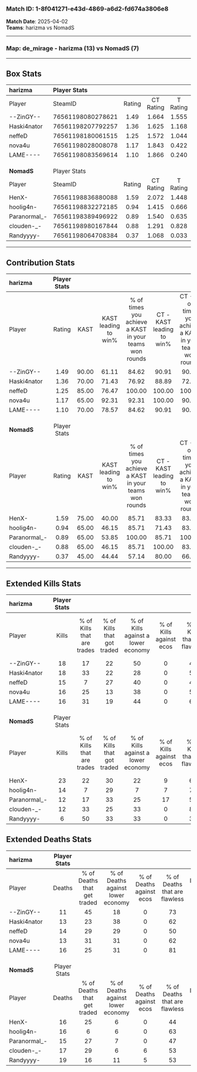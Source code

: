 ### Match ID: 1-8f041271-e43d-4869-a6d2-fd674a3806e8  
**Match Date**: 2025-04-02  
**Teams**: harizma vs NomadS  

---  

### **Map**: de_mirage - harizma (13) vs NomadS (7)  
---  

## Box Stats  

| **harizma**  | Player Stats      |        |           |          |       |       |       |         |        |      |     |
| :- | :- | :-: | :-: | :-: | :-: | :-: | :-: | :-: | :-: | :-: | :-: |
| Player       | SteamID           | Rating | CT Rating | T Rating | KAST  |  ADR  | Kills | Assists | Deaths | K/D  | HS% |
| --ZinGY--    | 76561198080278621 |  1.49  |   1.664   |  1.555   | 90.00 | 85.7  |  18   |    2    |   11   | 1.64 | 38  |
| Haski4nator  | 76561198207792257 |  1.36  |   1.625   |  1.168   | 70.00 | 102.5 |  18   |    6    |   13   | 1.38 | 50  |
| neffeD       | 76561198180061515 |  1.25  |   1.572   |  1.044   | 85.00 | 85.8  |  15   |    4    |   14   | 1.07 | 73  |
| nova4u       | 76561198028008078 |  1.17  |   1.843   |  0.422   | 65.00 | 86.7  |  16   |    2    |   13   | 1.23 | 68  |
| LAME----     | 76561198083569614 |  1.10  |   1.866   |  0.240   | 70.00 | 74.3  |  16   |    4    |   16   | 1.00 | 62  |
|              |                   |        |           |          |       |       |       |         |        |      |     |
|              |                   |        |           |          |       |       |       |         |        |      |     |
|              |                   |        |           |          |       |       |       |         |        |      |     |
| **NomadS**   | Player Stats      |        |           |          |       |       |       |         |        |      |     |
| Player       | SteamID           | Rating | CT Rating | T Rating | KAST  |  ADR  | Kills | Assists | Deaths | K/D  | HS% |
| HenX-        | 76561198836880088 |  1.59  |   2.072   |  1.448   | 75.00 | 118.5 |  23   |    7    |   16   | 1.44 | 47  |
| hoolig4n-    | 76561198832272185 |  0.94  |   1.415   |  0.666   | 65.00 | 68.7  |  14   |    1    |   16   | 0.88 | 57  |
| Paranormal_- | 76561198389496922 |  0.89  |   1.540   |  0.635   | 65.00 | 67.4  |  12   |    4    |   15   | 0.80 | 58  |
| clouden-_-   | 76561198980167844 |  0.88  |   1.291   |  0.828   | 65.00 | 74.8  |  12   |    7    |   17   | 0.71 | 58  |
| Randyyyy-    | 76561198064708384 |  0.37  |   1.068   |  0.033   | 45.00 | 60.2  |   6   |    6    |   19   | 0.32 | 33  |
---  

## Contribution Stats  

| **harizma**  | Player Stats |       |                      |                                                        |                           |                                                             |                          |                                                            |
| :- | :-: | :-: | :-: | :-: | :-: | :-: | :-: | :-: |
| Player       |    Rating    | KAST  | KAST leading to win% | % of times you achieve a KAST in your teams won rounds | CT - KAST leading to win% | CT - % of times you achieve a KAST in your teams won rounds | T - KAST leading to win% | T - % of times you achieve a KAST in your teams won rounds |
| --ZinGY--    |     1.49     | 90.00 |        61.11         |                         84.62                          |           90.91           |                            90.91                            |          14.29           |                           50.00                            |
| Haski4nator  |     1.36     | 70.00 |        71.43         |                         76.92                          |           88.89           |                            72.73                            |          40.00           |                           100.00                           |
| neffeD       |     1.25     | 85.00 |        76.47         |                         100.00                         |          100.00           |                           100.00                            |          33.33           |                           100.00                           |
| nova4u       |     1.17     | 65.00 |        92.31         |                         92.31                          |          100.00           |                            90.91                            |          66.67           |                           100.00                           |
| LAME----     |     1.10     | 70.00 |        78.57         |                         84.62                          |           90.91           |                            90.91                            |          33.33           |                           50.00                            |
|              |              |       |                      |                                                        |                           |                                                             |                          |                                                            |
|              |              |       |                      |                                                        |                           |                                                             |                          |                                                            |
|              |              |       |                      |                                                        |                           |                                                             |                          |                                                            |
| **NomadS**   | Player Stats |       |                      |                                                        |                           |                                                             |                          |                                                            |
| Player       |    Rating    | KAST  | KAST leading to win% | % of times you achieve a KAST in your teams won rounds | CT - KAST leading to win% | CT - % of times you achieve a KAST in your teams won rounds | T - KAST leading to win% | T - % of times you achieve a KAST in your teams won rounds |
| HenX-        |     1.59     | 75.00 |        40.00         |                         85.71                          |           83.33           |                            83.33                            |          11.11           |                           100.00                           |
| hoolig4n-    |     0.94     | 65.00 |        46.15         |                         85.71                          |           71.43           |                            83.33                            |          16.67           |                           100.00                           |
| Paranormal_- |     0.89     | 65.00 |        53.85         |                         100.00                         |           85.71           |                           100.00                            |          16.67           |                           100.00                           |
| clouden-_-   |     0.88     | 65.00 |        46.15         |                         85.71                          |          100.00           |                            83.33                            |          12.50           |                           100.00                           |
| Randyyyy-    |     0.37     | 45.00 |        44.44         |                         57.14                          |           80.00           |                            66.67                            |           0.00           |                            0.00                            |
---  

## Extended Kills Stats  

| **harizma**  | Player Stats |                            |                            |                                    |                         |                              |                                 |                                       |                    |           |
| :- | :-: | :-: | :-: | :-: | :-: | :-: | :-: | :-: | :-: | :-: |
| Player       |    Kills     | % of Kills that are trades | % of Kills that got traded | % of Kills against a lower economy | % of Kills against ecos | % of Kills that are flawless | % of Kills that are close duels | % of Kills that are assisted by flash | Pistol Round Kills | AWP Kills |
| --ZinGY--    |      18      |             17             |             22             |                 50                 |            0            |              44              |               22                |                   0                   |         10         |     1     |
| Haski4nator  |      18      |             33             |             22             |                 28                 |            0            |              56              |                6                |                   0                   |         0          |     1     |
| neffeD       |      15      |             7              |             27             |                 40                 |            0            |              40              |                7                |                   0                   |         0          |     1     |
| nova4u       |      16      |             25             |             13             |                 38                 |            0            |              50              |               13                |                   0                   |         0          |     4     |
| LAME----     |      16      |             31             |             19             |                 44                 |            0            |              69              |               13                |                   0                   |         1          |     1     |
|              |              |                            |                            |                                    |                         |                              |                                 |                                       |                    |           |
|              |              |                            |                            |                                    |                         |                              |                                 |                                       |                    |           |
|              |              |                            |                            |                                    |                         |                              |                                 |                                       |                    |           |
| **NomadS**   | Player Stats |                            |                            |                                    |                         |                              |                                 |                                       |                    |           |
| Player       |    Kills     | % of Kills that are trades | % of Kills that got traded | % of Kills against a lower economy | % of Kills against ecos | % of Kills that are flawless | % of Kills that are close duels | % of Kills that are assisted by flash | Pistol Round Kills | AWP Kills |
| HenX-        |      23      |             22             |             30             |                 22                 |            9            |              61              |                0                |                  13                   |         2          |     4     |
| hoolig4n-    |      14      |             7              |             29             |                 7                  |            7            |              79              |                7                |                   0                   |         2          |     2     |
| Paranormal_- |      12      |             17             |             33             |                 25                 |           17            |              58              |                0                |                   0                   |         0          |     1     |
| clouden-_-   |      12      |             33             |             25             |                 33                 |            0            |              83              |                0                |                   0                   |         0          |     1     |
| Randyyyy-    |      6       |             50             |             33             |                 33                 |            0            |              33              |               17                |                   0                   |         0          |     0     |
## Extended Deaths Stats  

| **harizma**  | Player Stats |                             |                                   |                          |                               |                            |                           |               |
| :- | :-: | :-: | :-: | :-: | :-: | :-: | :-: | :-: |
| Player       |    Deaths    | % of Deaths that get traded | % of Deaths against lower economy | % of Deaths against ecos | % of Deaths that are flawless | % of Deaths that are close | % of Deaths while blinded | Deaths to AWP |
| --ZinGY--    |      11      |             45              |                18                 |            0             |              73               |             0              |             0             |       0       |
| Haski4nator  |      13      |             23              |                38                 |            0             |              62               |             0              |             8             |       1       |
| neffeD       |      14      |             29              |                29                 |            0             |              50               |             0              |             0             |       0       |
| nova4u       |      13      |             31              |                31                 |            0             |              62               |             15             |             8             |       2       |
| LAME----     |      16      |             25              |                31                 |            0             |              81               |             0              |             6             |       1       |
|              |              |                             |                                   |                          |                               |                            |                           |               |
|              |              |                             |                                   |                          |                               |                            |                           |               |
|              |              |                             |                                   |                          |                               |                            |                           |               |
| **NomadS**   | Player Stats |                             |                                   |                          |                               |                            |                           |               |
| Player       |    Deaths    | % of Deaths that get traded | % of Deaths against lower economy | % of Deaths against ecos | % of Deaths that are flawless | % of Deaths that are close | % of Deaths while blinded | Deaths to AWP |
| HenX-        |      16      |             25              |                 6                 |            0             |              44               |             13             |             0             |       1       |
| hoolig4n-    |      16      |              6              |                 6                 |            0             |              63               |             13             |             0             |       5       |
| Paranormal_- |      15      |             27              |                 7                 |            0             |              47               |             13             |             0             |       0       |
| clouden-_-   |      17      |             29              |                 6                 |            6             |              53               |             12             |             0             |       2       |
| Randyyyy-    |      19      |             16              |                11                 |            5             |              53               |             11             |             0             |       3       |
